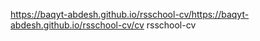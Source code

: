 https://baqyt-abdesh.github.io/rsschool-cv/https://baqyt-abdesh.github.io/rsschool-cv/cv rsschool-cv

